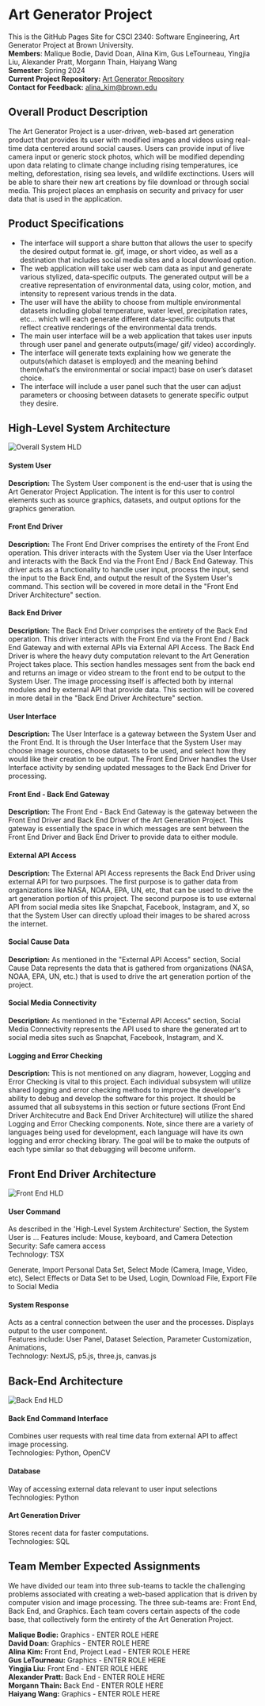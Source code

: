 # Art Generator Project
This is the GitHub Pages Site for CSCI 2340: Software Engineering, Art Generator Project at Brown University. <br />
**Members**: Malique Bodie, David Doan, Alina Kim, Gus LeTourneau, Yingjia Liu, Alexander Pratt, Morgann Thain, Haiyang Wang <br />
**Semester**: Spring 2024 <br />
**Current Project Repository:** [Art Generator Repository](https://github.com/newalina/art-gen)<br />
**Contact for Feedback:** alina_kim@brown.edu


## Overall Product Description
The Art Generator Project is a user-driven, web-based art generation product that provides its user with modified images and videos using real-time data centered around social causes. Users can provide input of live camera input or generic stock photos, which will be modified depending upon data relating to climate change including rising temperatures, ice melting, deforestation, rising sea levels, and wildlife exctinctions. Users will be able to share their new art creations by file download or through social media. This project places an emphasis on security and privacy for user data that is used in the application.

## Product Specifications
* The interface will support a share button that allows the user to specify the desired output format ie. gif, image, or short video, as well as a destination that includes social media sites and a local download option. <br />
* The web application will take user web cam data as input and generate various stylized, data-specific outputs. The generated output will be a creative representation of environmental data, using color, motion, and intensity to represent various trends in the data. <br />
* The user will have the ability to choose from multiple environmental datasets including global temperature, water level, precipitation rates, etc… which will each generate different data-specific outputs that reflect creative renderings of the environmental data trends. <br />
* The main user interface will be a web application that takes user inputs through user panel and generate outputs(image/ gif/ video) accordingly. <br />
* The interface will generate texts explaining how we generate the outputs(which dataset is employed) and the meaning behind them(what’s the environmental or social impact) base on user’s dataset choice. <br />
* The interface will include a user panel such that the user can adjust parameters or choosing between datasets to generate specific output they desire. <br />

## High-Level System Architecture

![Overall System HLD](/img/arch_Overall.jpg)

#### System User
**Description:** The System User component is the end-user that is using the Art Generator Project Application. The intent is for this user to control elements such as source graphics, datasets, and output options for the graphics generation. <br/>

#### Front End Driver
**Description:** The Front End Driver comprises the entirety of the Front End operation. This driver interacts with the System User via the User Interface and interacts with the Back End via the Front End / Back End Gateway. This driver acts as a functionality to handle user input, process the input, send the input to the Back End, and output the result of the System User's command. This section will be covered in more detail in the "Front End Driver Architecture" section. <br/>

#### Back End Driver
**Description:** The Back End Driver comprises the entirety of the Back End operation. This driver interacts with the Front End via the Front End / Back End Gateway and with external APIs via External API Access. The Back End Driver is where the heavy duty computation relevant to the Art Generation Project takes place. This section handles messages sent from the back end and returns an image or video stream to the front end to be output to the System User. The image processing itself is affected both by internal modules and by external API that provide data. This section will be covered in more detail in the "Back End Driver Architecture" section. <br/>

#### User Interface
**Description:** The User Interface is a gateway between the System User and the Front End. It is through the User Interface that the System User may choose image sources, choose datasets to be used, and select how they would like their creation to be output. The Front End Driver handles the User Interface activity by sending updated messages to the Back End Driver for processing. <br/>

#### Front End - Back End Gateway
**Description:** The Front End - Back End Gateway is the gateway between the Front End Driver and Back End Driver of the Art Generation Project. This gateway is essentially the space in which messages are sent between the Front End Driver and Back End Driver to provide data to either module. <br/>

#### External API Access
**Description:** The External API Access represents the Back End Driver using external API for two purpsoes. The first purpose is to gather data from organizations like NASA, NOAA, EPA, UN, etc, that can be used to drive the art generation portion of this project. The second purpose is to use external API from social media sites like Snapchat, Facebook, Instagram, and X, so that the System User can directly upload their images to be shared across the internet. 

#### Social Cause Data
**Description:** As mentioned in the "External API Access" section, Social Cause Data represents the data that is gathered from organizations (NASA, NOAA, EPA, UN, etc.) that is used to drive the art generation portion of the project. 

#### Social Media Connectivity
**Description:** As mentioned in the "External API Access" section, Social Media Connectivity represents the API used to share the generated art to social media sites such as Snapchat, Facebook, Instagram, and X. 

#### Logging and Error Checking
**Description:** This is not mentioned on any diagram, however, Logging and Error Checking is vital to this project. Each individual subsystem will utilize shared logging and error checking methods to improve the developer's ability to debug and develop the software for this project. It should be assumed that all subsystems in this section or future sections (Front End Driver Architecutre and Back End Driver Architecture) will utilize the shared Logging and Error Checking components. Note, since there are a variety of languages being used for development, each language will have its own logging and error checking library. The goal will be to make the outputs of each type similar so that debugging will become uniform.   



## Front End Driver Architecture

![Front End HLD](/img/arch_FrontEnd.jpg)


#### User Command
As described in the 'High-Level System Architecture' Section, the System User is ...
Features include: Mouse, keyboard, and Camera Detection <br />
Security: Safe camera access <br />
Technology: TSX <br />

Generate, Import Personal Data Set, Select Mode (Camera, Image, Video, etc), Select Effects or Data Set to be Used, Login, Download File, Export File to Social Media





#### System Response
Acts as a central connection between the user and the processes. Displays output to the user component. <br />
Features include: User Panel, Dataset Selection, Parameter Customization, Animations, <br />
Technology: NextJS, p5.js, three.js, canvas.js <br />

## Back-End Architecture

![Back End HLD](/img/arch_BackEnd.jpg)

#### Back End Command Interface
Combines user requests with real time data from external API to affect image processing. <br />
Technologies: Python, OpenCV <br />

#### Database
Way of accessing external data relevant to user input selections <br />
Technologies: Python <br />

#### Art Generation Driver
Stores recent data for faster computations. <br />
Technologies: SQL <br />



## Team Member Expected Assignments
We have divided our team into three sub-teams to tackle the challenging problems associated with creating a web-based application that is driven by computer vision and image processing. The three sub-teams are: Front End, Back End, and Graphics. Each team covers certain aspects of the code base, that collectively form the entirety of the Art Generation Project.

**Malique Bodie:**      Graphics - ENTER ROLE HERE<br />
**David Doan:**         Graphics - ENTER ROLE HERE <br />
**Alina Kim:**          Front End, Project Lead - ENTER ROLE HERE <br />
**Gus LeTourneau:**     Graphics - ENTER ROLE HERE <br />
**Yingjia Liu:**        Front End - ENTER ROLE HERE  <br />
**Alexander Pratt:**    Back End - ENTER ROLE HERE <br />
**Morgann Thain:**      Back End - ENTER ROLE HERE <br />
**Haiyang Wang:**       Graphics - ENTER ROLE HERE <br />
